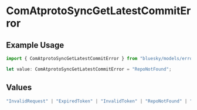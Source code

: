 # ComAtprotoSyncGetLatestCommitError

## Example Usage

```typescript
import { ComAtprotoSyncGetLatestCommitError } from "bluesky/models/errors";

let value: ComAtprotoSyncGetLatestCommitError = "RepoNotFound";
```

## Values

```typescript
"InvalidRequest" | "ExpiredToken" | "InvalidToken" | "RepoNotFound" | "RepoTakendown" | "RepoSuspended" | "RepoDeactivated"
```
